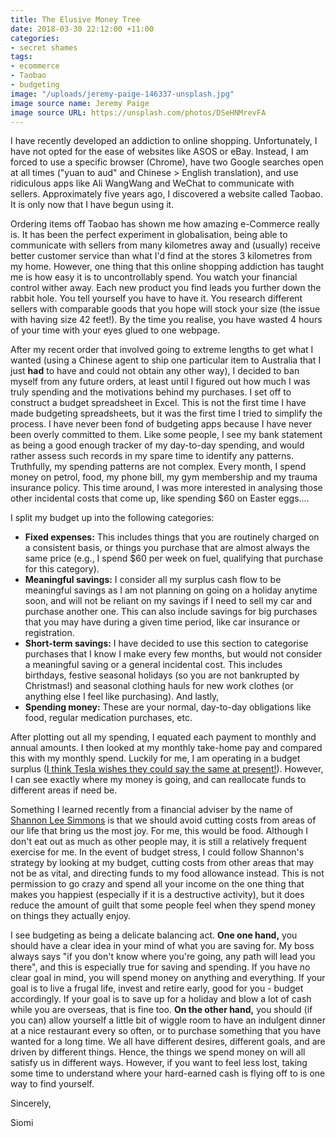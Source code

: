 ```yaml
---
title: The Elusive Money Tree
date: 2018-03-30 22:12:00 +11:00
categories:
- secret shames
tags:
- ecommerce
- Taobao
- budgeting
image: "/uploads/jeremy-paige-146337-unsplash.jpg"
image source name: Jeremy Paige
image source URL: https://unsplash.com/photos/DSeHNMrevFA
---
```


I have recently developed an addiction to online shopping. Unfortunately, I have not opted for the ease of websites like ASOS or eBay. Instead, I am forced to use a specific browser (Chrome), have two Google searches open at all times ("yuan to aud" and Chinese > English translation), and use ridiculous apps like Ali WangWang and WeChat to communicate with sellers. Approximately five years ago, I discovered a website called Taobao. It is only now that I have begun using it.

Ordering items off Taobao has shown me how amazing e-Commerce really is. It has been the perfect experiment in globalisation, being able to communicate with sellers from many kilometres away and (usually) receive better customer service than what I'd find at the stores 3 kilometres from my home. However, one thing that this online shopping addiction has taught me is how easy it is to uncontrollably spend. You watch your financial control wither away. Each new product you find leads you further down the rabbit hole. You tell yourself you have to have it. You research different sellers with comparable goods that you hope will stock your size (the issue with having size 42 feet!). By the time you realise, you have wasted 4 hours of your time with your eyes glued to one webpage. 

After my recent order that involved going to extreme lengths to get what I wanted (using a Chinese agent to ship one particular item to Australia that I just **had** to have and could not obtain any other way), I decided to ban myself from any future orders, at least until I figured out how much I was truly spending and the motivations behind my purchases. I set off to construct a budget spreadsheet in Excel. This is not the first time I have made budgeting spreadsheets, but it was the first time I tried to simplify the process. I have never been fond of budgeting apps because I have never been overly committed to them. Like some people, I see my bank statement as being a good enough tracker of my day-to-day spending, and would rather assess such records in my spare time to identify any patterns. Truthfully, my spending patterns are not complex. Every month, I spend money on petrol, food, my phone bill, my gym membership and my trauma insurance policy. This time around, I was more interested in analysing those other incidental costs that come up, like spending $60 on Easter eggs....

I split my budget up into the following categories:
* **Fixed expenses:** This includes things that you are routinely charged on a consistent basis, or things you purchase that are almost always the same price (e.g., I spend $60 per week on fuel, qualifying that purchase for this category).
* **Meaningful savings:** I consider all my surplus cash flow to be meaningful savings as I am not planning on going on a holiday anytime soon, and will not be reliant on my savings if I need to sell my car and purchase another one.  This can also include savings for big purchases that you may have during a given time period, like car insurance or registration.
* **Short-term savings:** I have decided to use this section to categorise purchases that I know I make every few months, but would not consider a meaningful saving or a general incidental cost. This includes birthdays, festive seasonal holidays (so you are not bankrupted by Christmas!) and seasonal clothing hauls for new work clothes (or anything else I feel like purchasing). And lastly,
* **Spending money:** These are your normal, day-to-day obligations like food, regular medication purchases, etc.

After plotting out all my spending, I equated each payment to monthly and annual amounts. I then looked at my monthly take-home pay and compared this with my monthly spend. Luckily for me, I am operating in a budget surplus ([I think Tesla wishes they could say the same at present!](https://www.marketwatch.com/story/moodys-downgrades-tesla-debt-to-b3-fearing-liquidity-pressure-2018-03-27)). However, I can see exactly where my money is going, and can reallocate funds to different areas if need be.

Something I learned recently from a financial adviser by the name of [Shannon Lee Simmons](http://www.shannonleesimmons.com) is that we should avoid cutting costs from areas of our life that bring us the most joy. For me, this would be food. Although I don't eat out as much as other people may, it is still a relatively frequent exercise for me. In the event of budget stress, I could follow Shannon's strategy by looking at my budget, cutting costs from other areas that may not be as vital, and directing funds to my food allowance instead. This is not permission to go crazy and spend all your income on the one thing that makes you happiest (especially if it is a destructive activity), but it does reduce the amount of guilt that some people feel when they spend money on things they actually enjoy.

I see budgeting as being a delicate balancing act. **One one hand,** you should have a clear idea in your mind of what you are saving for. My boss always says "if you don't know where you're going, any path will lead you there", and this is especially true for saving and spending. If you have no clear goal in mind, you will spend money on anything and everything. If your goal is to live a frugal life, invest and retire early, good for you - budget accordingly. If your goal is to save up for a holiday and blow a lot of cash while you are overseas, that is fine too. **On the other hand,** you should (if you can) allow yourself a little bit of wiggle room to have an indulgent dinner at a nice restaurant every so often, or to purchase something that you have wanted for a long time. We all have different desires, different goals, and are driven by different things. Hence, the things we spend money on will all satisfy us in different ways. However, if you want to feel less lost, taking some time to understand where your hard-earned cash is flying off to is one way to find yourself. 

Sincerely,

Siomi